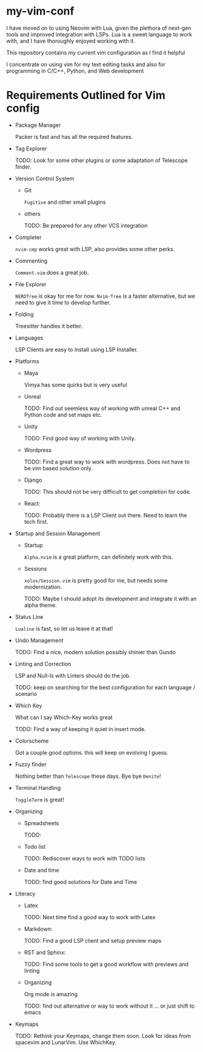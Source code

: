 my-vim-conf
===========

I have moved on to using Neovim with Lua, given the plethora of next-gen tools
and improved integration with LSPs. Lua is a sweet language to work with, and
I have thoroughly enjoyed working with it.

This repository contains my current vim configuration as I find it helpful 

I concentrate on using vim for my text editing tasks and also for programming
in C/C++, Python, and Web development


Requirements Outlined for Vim config
====================================

- Package Manager

    Packer is fast and has all the required features.

- Tag Explorer

    TODO: Look for some other plugins or some adaptation of Telescope finder.
- Version Control System
    + Git

        `Fugitive` and other small plugins
    + others

        TODO: Be prepared for any other VCS integration
- Completer

    `nvim-cmp` works great with LSP, also provides some other perks.
- Commenting

    `Comment.vim` does a great job.
- File Explorer

    `NERDTree` is okay for me for now. `Nvim-Tree` is a faster
    alternative, but we need to give it time to develop further.
- Folding

    Treesitter handles it better.
- Languages

    LSP Clients are easy to install using LSP Installer.
- Platforms

    - Maya
    
        Vimya has some quirks but is very useful
    - Unreal
    
        TODO: Find out seemless way of working with unreal C++ and Python code
        and set maps etc.
    - Unity
    
        TODO: Find good way of working with Unity.
    - Wordpress
    
        TODO: Find a great way to work with wordpress. Does not have to be vim
        based solution only.
    - Django
    
        TODO: This should not be very difficult to get completion for code.
    - React:
    
        TODO: Probably there is a LSP Client out there. Need to learn the tech
        first.
- Startup and Session Management

    - Startup
    
        `Alpha.nvim` is a great platform, can definitely work with this.
    - Sessions
    
        `xolox/Session.vim` is pretty good for me, but needs some
        modernization. 
        
        TODO: Maybe I should adopt its development and integrate it
        with an alpha theme.
- Status Line

    `Lualine` is fast, so let us leave it at that!
- Undo Management

    TODO: Find a nice, modern solution possibly shinier than Gundo
- Linting and Correction

    LSP and Null-ls with Linters should do the job.
    
    TODO: keep on searching for the best configuration for each language /
    scenario
- Which Key

    What can I say Which-Key works great
    
    TODO: Find a way of keeping it quiet in insert mode.
- Colorscheme

    Got a couple good options. this will keep on evolving I guess.
- Fuzzy finder

    Nothing better than `Telescope` these days. Bye bye `Denite`!
- Terminal Handling

    `ToggleTerm` is great!
- Organizing

    - Spreadsheets
    
        TODO: 
    - Todo list
    
        TODO: Rediscover ways to work with TODO lists
    - Date and time
    
        TODO: find good solutions for Date and Time
- Literacy

    - Latex
    
        TODO: Next time find a good way to work with Latex
    - Markdown:
    
        TODO: Find a good LSP client and setup preview maps
    - RST and Sphinx:
    
        TODO: Find some tools to get a good workflow with previews and linting
    - Organizing
    
        Org mode is amazing
        
        TODO: find out alternative or way to work without it ... or just shift
        to emacs
- Keymaps

    TODO: Rethink your Keymaps, change them soon. Look for ideas from spacevim
    and LunarVim. Use WhichKey.
